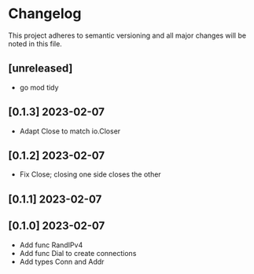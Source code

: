 # Changelog

This project adheres to semantic versioning and all major changes will
be noted in this file.

## [unreleased]

- go mod tidy

## [0.1.3] 2023-02-07

- Adapt Close to match io.Closer

## [0.1.2] 2023-02-07

- Fix Close; closing one side closes the other

## [0.1.1] 2023-02-07
## [0.1.0] 2023-02-07

- Add func RandIPv4
- Add func Dial to create connections
- Add types Conn and Addr
